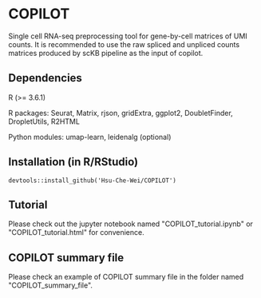 # COPILOT
Single cell RNA-seq preprocessing tool for gene-by-cell matrices of UMI counts. It is recommended to use the raw spliced and unpliced counts matrices produced by scKB pipeline as the input of copilot.

## Dependencies

R (>= 3.6.1)

R packages: Seurat, Matrix, rjson, gridExtra, ggplot2, DoubletFinder, DropletUtils, R2HTML

Python modules: umap-learn, leidenalg (optional)

## Installation (in R/RStudio)
   ```
devtools::install_github('Hsu-Che-Wei/COPILOT')
   ```

## Tutorial

Please check out the jupyter notebook named "COPILOT_tutorial.ipynb" or "COPILOT_tutorial.html" for convenience.

## COPILOT summary file

Please check an example of COPILOT summary file in the folder named "COPILOT_summary_file".
